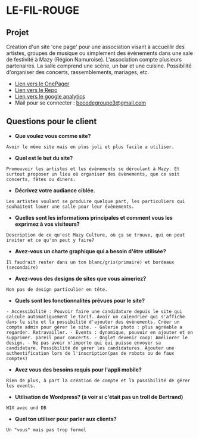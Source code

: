 # LE-FIL-ROUGE

## Projet
Création d'un site 'one page' pour une association visant à accueillir des artistes, groupes de musique ou simplement des évènements dans une sale de festivité à Mazy (Région Namuroise).
L'association compte plusieurs partenaires.
La salle comprend une scène, un bar et une cuisine. Possibilité d'organiser des concerts, rassemblements, mariages, etc.

* [Lien vers le OnePager](https://ezaaii.github.io/OnePager/index.html)
* [Lien vers le Repo](https://github.com/Ezaaii/OnePager)
* [Lien vers le google analytics](https://analytics.google.com/analytics/web/#embed/report-home/a112538168w167729326p167921634/)
* Mail pour se connecter : becodegroupe3@gmail.com

## Questions pour le client

* **Que voulez vous comme site?**

``
Avoir le même site mais en plus joli et plus facile a utiliser.
``
* **Quel est le but du site?**

``
Promouvoir les artistes et les évènements se déroulant à Mazy. Et surtout proposer un lieu où organiser des évènements, que ce soit concerts, fêtes ou diners.
``
* **Décrivez votre audiance ciblée.**

``
Les artistes voulant se produire quelque part, les particuliers qui souhaitent louer une salle pour leur évènements.
``
* **Quelles sont les informations principales et comment vous les exprimez à vos visiteurs?**

``
Description de ce qu'est Mazy Culture, où ça se trouve, qui on peut inviter et ce qu'on peut y faire?
``
* **Avez-vous un charte graphique qui a besoin d'être utilisée?**

``
Il faudrait rester dans un ton blanc/gris(primaire) et bordeaux (secondaire)
``
* **Avez-vous des designs de sites que vous aimeriez?** 

``
Non pas de design particulier en tête.
``
* **Quels sont les fonctionnalités prévues pour le site?**

``
    - Accessibilité : Pouvoir faire une candidature depuis le site qui calcule automatiquement le tarif. Avoir un calendrier qui s'affiche dans le site et la possibilité d'ajouter des évènements. Créer un compte admin pour gérer le site.
    - Galerie photo : plus agréable a regarder. Retravailler.
    - Events : dynamique, pouvoir en ajouter et en supprimer. pareil pour concerts.
    - Onglet devenir coop: Améliorer le design.
    - Ne pas avoir n'importe qui qui puisse envoyer sa candidature. Possibilité de gérer les candidatures. Ajouter une authentification lors de l'inscription(pas de robots ou de faux comptes)
``
* **Avez vous des besoins requis pour l'appli mobile?**

``
Rien de plus, à part la création de compte et la possibilité de gérer les events.
``
* **Utilisation de Wordpress? (à voir si c'était pas un troll de Bertrand)**

``
WIX avec und DB
``
* **Quel ton utiliser pour parler aux clients?**

``
Un "vous" mais pas trop formel
``

